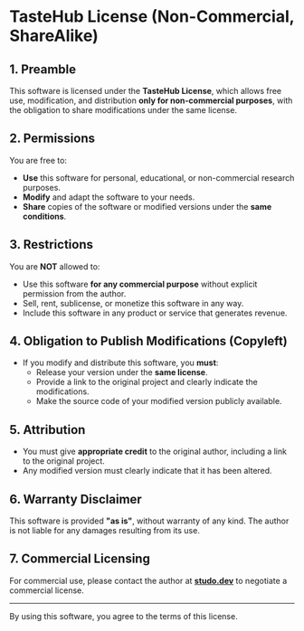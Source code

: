# TasteHub License (Non-Commercial, ShareAlike)

## 1. Preamble
This software is licensed under the **TasteHub License**, which allows free use, modification, and distribution **only for non-commercial purposes**, with the obligation to share modifications under the same license.

## 2. Permissions
You are free to:
- **Use** this software for personal, educational, or non-commercial research purposes.
- **Modify** and adapt the software to your needs.
- **Share** copies of the software or modified versions under the **same conditions**.

## 3. Restrictions
You are **NOT** allowed to:
- Use this software **for any commercial purpose** without explicit permission from the author.
- Sell, rent, sublicense, or monetize this software in any way.
- Include this software in any product or service that generates revenue.

## 4. Obligation to Publish Modifications (**Copyleft**)
- If you modify and distribute this software, you **must**:
  - Release your version under the **same license**.
  - Provide a link to the original project and clearly indicate the modifications.
  - Make the source code of your modified version publicly available.

## 5. Attribution
- You must give **appropriate credit** to the original author, including a link to the original project.
- Any modified version must clearly indicate that it has been altered.

## 6. Warranty Disclaimer
This software is provided **"as is"**, without warranty of any kind. The author is not liable for any damages resulting from its use.

## 7. Commercial Licensing
For commercial use, please contact the author at **[studo.dev](https://studo.dev/)** to negotiate a commercial license.

---
By using this software, you agree to the terms of this license.

